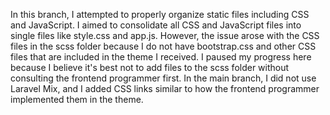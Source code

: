 In this branch, I attempted to properly organize static files including CSS and JavaScript. I aimed to consolidate all CSS and JavaScript files into single files like style.css and app.js. However, the issue arose with the CSS files in the scss folder because I do not have bootstrap.css and other CSS files that are included in the theme I received. I paused my progress here because I believe it's best not to add files to the scss folder without consulting the frontend programmer first. In the main branch, I did not use Laravel Mix, and I added CSS links similar to how the frontend programmer implemented them in the theme.

